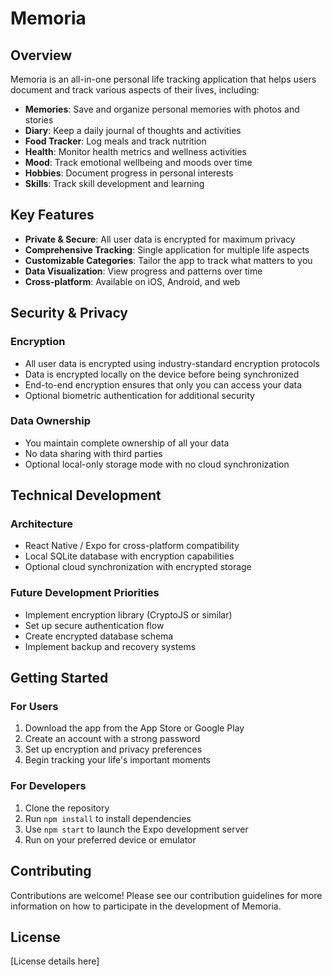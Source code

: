 # Memoria

## Overview
Memoria is an all-in-one personal life tracking application that helps users document and track various aspects of their lives, including:

- **Memories**: Save and organize personal memories with photos and stories
- **Diary**: Keep a daily journal of thoughts and activities
- **Food Tracker**: Log meals and track nutrition
- **Health**: Monitor health metrics and wellness activities
- **Mood**: Track emotional wellbeing and moods over time
- **Hobbies**: Document progress in personal interests
- **Skills**: Track skill development and learning

## Key Features

- **Private & Secure**: All user data is encrypted for maximum privacy
- **Comprehensive Tracking**: Single application for multiple life aspects
- **Customizable Categories**: Tailor the app to track what matters to you
- **Data Visualization**: View progress and patterns over time
- **Cross-platform**: Available on iOS, Android, and web

## Security & Privacy

### Encryption
- All user data is encrypted using industry-standard encryption protocols
- Data is encrypted locally on the device before being synchronized
- End-to-end encryption ensures that only you can access your data
- Optional biometric authentication for additional security

### Data Ownership
- You maintain complete ownership of all your data
- No data sharing with third parties
- Optional local-only storage mode with no cloud synchronization

## Technical Development

### Architecture
- React Native / Expo for cross-platform compatibility
- Local SQLite database with encryption capabilities
- Optional cloud synchronization with encrypted storage

### Future Development Priorities
- Implement encryption library (CryptoJS or similar)
- Set up secure authentication flow
- Create encrypted database schema
- Implement backup and recovery systems

## Getting Started

### For Users
1. Download the app from the App Store or Google Play
2. Create an account with a strong password
3. Set up encryption and privacy preferences
4. Begin tracking your life's important moments

### For Developers
1. Clone the repository
2. Run `npm install` to install dependencies
3. Use `npm start` to launch the Expo development server
4. Run on your preferred device or emulator

## Contributing
Contributions are welcome! Please see our contribution guidelines for more information on how to participate in the development of Memoria.

## License
[License details here] 